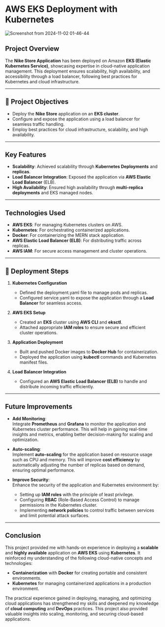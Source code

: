 # AWS EKS Deployment with Kubernetes
![Screenshot from 2024-11-02 01-46-44](https://github.com/user-attachments/assets/d42d2e70-f37d-4a76-bc38-0cc3e3271e6e)

## Project Overview

The **Nike Store Application** has been deployed on Amazon **EKS (Elastic Kubernetes Service)**, showcasing expertise in cloud-native application management. This deployment ensures scalability, high availability, and accessibility through a load balancer, following best practices for Kubernetes and cloud infrastructure.


---

## 🎯 Project Objectives
- Deploy the **Nike Store** application on an **EKS cluster**.
- Configure and expose the application using a load balancer for seamless traffic handling.
- Employ best practices for cloud infrastructure, scalability, and high availability.

---


## Key Features
- **Scalability**: Achieved scalability through **Kubernetes Deployments** and **replicas**.
- **Load Balancer Integration**: Exposed the application via **AWS Elastic Load Balancer** (ELB).
- **High Availability**: Ensured high availability through **multi-replica deployments** and EKS managed nodes.

---

## Technologies Used

- **AWS EKS**: For managing Kubernetes clusters on AWS.
- **Kubernetes**: For orchestrating containerized applications.
- **Docker**: For containerizing the MERN stack application.
- **AWS Elastic Load Balancer (ELB)**: For distributing traffic across replicas.
- **AWS IAM**: For secure access management and cluster operations.

---

## 🚀 Deployment Steps

1. **Kubernetes Configuration**
   - Defined the deployment.yaml file to manage pods and replicas.
   - Configured service.yaml to expose the application through a **Load Balancer** for seamless access.

2. **AWS EKS Setup**
   - Created an **EKS** cluster using **AWS CLI** and **eksctl**.
   - Attached appropriate **IAM roles** to ensure secure and efficient cluster operations.

3. **Application Deployment**
   - Built and pushed Docker images to **Docker Hub** for containerization.
   - Deployed the application using **kubectl** commands and Kubernetes manifest files.

4. **Load Balancer Integration**
   - Configured an **AWS Elastic Load Balancer (ELB)** to handle and distribute incoming traffic efficiently.

---

## Future Improvements

- **Add Monitoring**:  
  Integrate **Prometheus** and **Grafana** to monitor the application and Kubernetes cluster performance. This will help in gaining real-time insights and metrics, enabling better decision-making for scaling and optimization.

- **Auto-scaling**:  
  Implement **auto-scaling** for the application based on resource usage such as CPU and memory. This will improve **cost efficiency** by automatically adjusting the number of replicas based on demand, ensuring optimal performance.

- **Improve Security**:  
  Enhance the security of the application and Kubernetes environment by:
  - Setting up **IAM roles** with the principle of least privilege.
  - Configuring **RBAC** (Role-Based Access Control) to manage permissions in the Kubernetes cluster.
  - Implementing **network policies** to control traffic between services and limit potential attack surfaces.

---

## Conclusion

This project provided me with hands-on experience in deploying a **scalable** and **highly available** application on **AWS EKS** using **Kubernetes**. It reinforced my understanding of the following cloud-native concepts and technologies:

- **Containerization** with **Docker** for creating portable and consistent environments.
- **Kubernetes** for managing containerized applications in a production environment.

The practical experience gained in deploying, managing, and optimizing cloud applications has strengthened my skills and deepened my knowledge of **cloud computing** and **DevOps** practices. This project also provided valuable insights into scaling, monitoring, and securing cloud-based applications.
